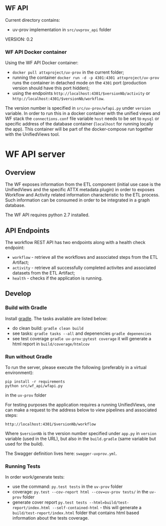## WF API

Current directory contains:
* uv-prov implementation in `src/uvprov_api` folder

VERSION: 0.2

### WF API Docker container

Using the WF API Docker container:
* `docker pull attxproject/uv-prov` in the current folder;
* running the container `docker run -d -p 4301:4301 attxproject/uv-prov` runs the container in detached mode on the `4301` port (production version should have this port hidden);
* using the endpoints `http://localhost:4301/$versionNb/activity` or `http://localhost:4301/$versionNb/workflow`.

The version number is specified in `src/uv-prov/wfapi.py` under `version` variable.
In order to run this in a docker container with the unified views and WF stack the `connections.conf` file variable `host` needs to be set to `mysql` or specific address of the database container (`localhost` for running locally the app).
This container will be part of the docker-compose run together with the UnifiedViews tool.

# WF API server

## Overview
The WF exposes information from the ETL component (initial use case is the UnifiedViews
and the specific ATTX metadata plugin) in order to exposes Workflow and Activity related information
characteristic to the ETL process. Such information can be consumed in order to be integrated in a graph database.

The WF API requires python 2.7 installed.

## API Endpoints

The workflow REST API has two endpoints along with a health check endpoint:
* `workflow` - retrieve all the workflows and associated steps from the ETL Artifact;
* `activity` - retrieve all successfully completed activites and associated datasets from the ETL Artifact;
* `health` - checks if the application is running.

## Develop
### Build with Gradle

Install [gradle](https://gradle.org/install). The tasks available are listed below:

* do clean build: `gradle clean build`
* see tasks: `gradle tasks --all` and depenencies `gradle depenencies`
* see test coverage `gradle uv-prov:pytest coverage` it will generate a html report in `build/coverage/htmlcov`

### Run without Gradle

To run the server, please execute the following (preferably in a virtual environment):
```
pip install -r requirements
python src/wf_api/wfapi.py
```
in the `uv-prov` folder

For testing purposes the application requires a running UnifiedViews, one can make a request to the address below to view pipelines and associated steps:

```
http://localhost:4301/$versionNb/workflow
```

Where `$versionNb` is the version number specified under `app.py` in `version` variable (used in the URL), but also in the `build.gradle` (same variable but used for the build).


The Swagger definition lives here: `swagger-uvprov.yml`.

### Running Tests

In order work/generate tests:
* use the command: `py.test tests` in the `uv-prov` folder
* coverage: `py.test --cov-report html --cov=uv-prov tests/` in the `uv-prov` folder
* generate cover report `py.test tests --html=build/test-report/index.html --self-contained-html` - this will generate a `build/test-report/index.html` folder that contains html based information about the tests coverage.
